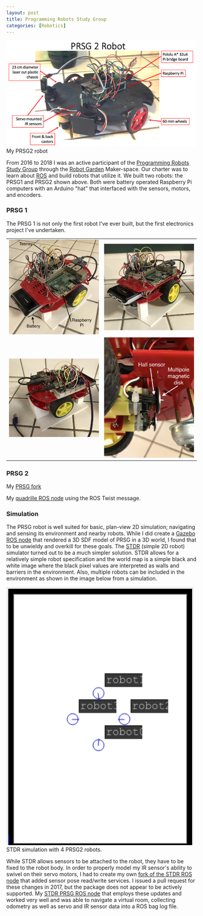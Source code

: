 ```yaml
---
layout: post
title: Programming Robots Study Group
categories: [Robotics]
---
```


![My PRSG2 robot](../images/prsg2.png)
My PRSG2 robot

From 2016 to 2018 I was an active participant of the [Programming Robots Study Group](https://programmingrobotsstudygroup.github.io/) through the [Robot Garden](https://www.robotgarden.org/) Maker-space.  Our charter was to learn about [ROS](https://ros.org/) and build robots that utilize it.  We built two robots: the PRSG1 and PRSG2 shown above.  Both were battery operated Raspberry Pi computers with an Arduino "hat" that interfaced with the sensors, motors, and encoders.

### PRSG 1

The PRSG 1 is not only the first robot I've ever built, but the first electronics project I've undertaken.  

<table>
  <tr>
  <td>
    <a href="../images/prsg1_1.png.jpg" ><img src="../images/prsg1_1.png" width="300"/></a>
  </td>
  <td>
    <a href="../images/prsg1_2.png.jpg" ><img src="../images/prsg1_2.png" width="300"/></a>
  </td>
  </tr>
  <tr>
  <td>
    <a href="../images/prsg1_3.png.jpg" ><img src="../images/prsg1_3.png" width="300"/></a>
  </td>
  <td>
    <a href="../images/prsg1_detail.png.jpg" ><img src="../images/prsg1_detail.png" width="300"/></a>
  </td>
  </tr>
</table>

### PRSG 2

My [PRSG fork](https://github.com/jdsalmonson/prsg2_robot)

My [quadrille ROS node](https://github.com/jdsalmonson/quadrille/blob/master/src/quadrille.py) using the ROS Twist message.

### Simulation

The PRSG robot is well suited for basic, plan-view 2D simulation; navigating and sensing its environment and nearby robots.  While I did create a [Gazebo ROS node](https://github.com/jdsalmonson/prsg2_gazebo) that rendered a 3D SDF model of PRSG in a 3D world, I found that to be unwieldy and overkill for these goals.  The [STDR](http://wiki.ros.org/stdr_simulator) (simple 2D robot) simulator turned out to be a much simpler solution.  STDR allows for a relatively simple robot specification and the world map is a simple black and white image where the black pixel values are interpreted as walls and barriers in the environment.  Also, multiple robots can be included in the environment as shown in the image below from a simulation.

![stdr PRSG robots](../images/stdr_4prsg_bots.png)
STDR simulation with 4 PRSG2 robots.

While STDR allows sensors to be attached to the robot, they have to be fixed to the robot body.  In order to properly model my IR sensor's ability to swivel on their servo motors, I had to create my own [fork of the STDR ROS node](https://github.com/jdsalmonson/stdr_simulator) that added sensor pose read/write services.  I issued a pull request for these changes in 2017, but the package does not appear to be actively supported.  My [STDR PRSG ROS node](https://github.com/jdsalmonson/stdr_prsg2) that employs these updates and worked very well and was able to navigate a virtual room, collecting odometry as well as servo and IR sensor data into a ROS bag log file.
